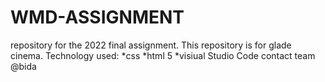 # WMD-ASSIGNMENT
repository for the 2022 final assignment. 
This repository is for glade cinema.
Technology used:
*css
*html 5
*visiual Studio Code
contact team @bida

